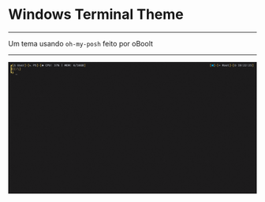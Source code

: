 # Windows Terminal Theme

---

Um tema usando `oh-my-posh` feito por oBoolt

---

![screenshot of this theme](./resources/screenshot.png)
